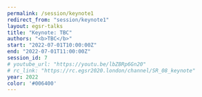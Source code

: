 ```yaml
---
permalink: /session/keynote1
redirect_from: "session/keynote1"
layout: egsr-talks
title: "Keynote: TBC"
authors: "<b>TBC</b>"
start: "2022-07-01T10:00:00Z"
end: "2022-07-01T11:00:00Z"
session_id: 7
# youtube_url: "https://youtu.be/lbZBRp6Gn20"
# rc_link: "https://rc.egsr2020.london/channel/SR_08_keynote"
year: 2022
color: '#006400'
---
```

